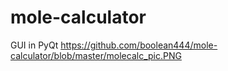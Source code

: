 # mole-calculator
GUI in PyQt
https://github.com/boolean444/mole-calculator/blob/master/molecalc_pic.PNG
